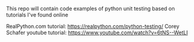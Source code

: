This repo will contain code examples of python unit testing based on tutorials I've found online

RealPython.com tutorial: https://realpython.com/python-testing/
Corey Schafer youtube tutorial: https://www.youtube.com/watch?v=6tNS--WetLI
